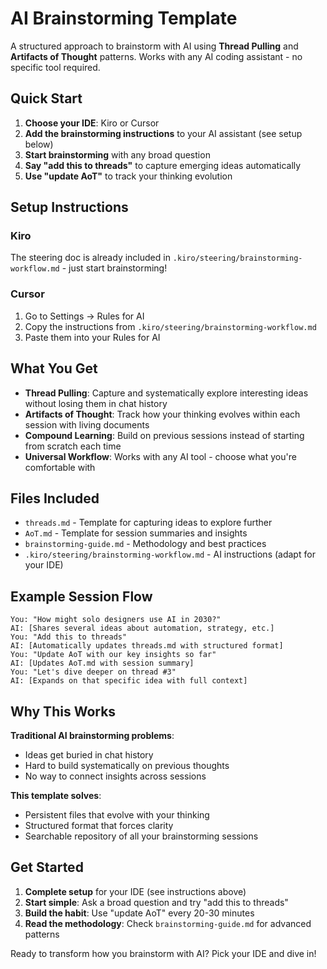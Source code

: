 # AI Brainstorming Template

A structured approach to brainstorm with AI using **Thread Pulling** and **Artifacts of Thought** patterns. Works with any AI coding assistant - no specific tool required.

## Quick Start

1. **Choose your IDE**: Kiro or Cursor
2. **Add the brainstorming instructions** to your AI assistant (see setup below)
3. **Start brainstorming** with any broad question
4. **Say "add this to threads"** to capture emerging ideas automatically
5. **Use "update AoT"** to track your thinking evolution

## Setup Instructions

### Kiro
The steering doc is already included in `.kiro/steering/brainstorming-workflow.md` - just start brainstorming!

### Cursor
1. Go to Settings → Rules for AI
2. Copy the instructions from `.kiro/steering/brainstorming-workflow.md`
3. Paste them into your Rules for AI




## What You Get

- **Thread Pulling**: Capture and systematically explore interesting ideas without losing them in chat history
- **Artifacts of Thought**: Track how your thinking evolves within each session with living documents
- **Compound Learning**: Build on previous sessions instead of starting from scratch each time
- **Universal Workflow**: Works with any AI tool - choose what you're comfortable with

## Files Included

- `threads.md` - Template for capturing ideas to explore further
- `AoT.md` - Template for session summaries and insights
- `brainstorming-guide.md` - Methodology and best practices
- `.kiro/steering/brainstorming-workflow.md` - AI instructions (adapt for your IDE)

## Example Session Flow

```
You: "How might solo designers use AI in 2030?"
AI: [Shares several ideas about automation, strategy, etc.]
You: "Add this to threads" 
AI: [Automatically updates threads.md with structured format]
You: "Update AoT with our key insights so far"
AI: [Updates AoT.md with session summary]
You: "Let's dive deeper on thread #3"
AI: [Expands on that specific idea with full context]
```

## Why This Works

**Traditional AI brainstorming problems**:
- Ideas get buried in chat history
- Hard to build systematically on previous thoughts  
- No way to connect insights across sessions

**This template solves**:
- Persistent files that evolve with your thinking
- Structured format that forces clarity
- Searchable repository of all your brainstorming sessions

## Get Started

1. **Complete setup** for your IDE (see instructions above)
2. **Start simple**: Ask a broad question and try "add this to threads"
3. **Build the habit**: Use "update AoT" every 20-30 minutes
4. **Read the methodology**: Check `brainstorming-guide.md` for advanced patterns

Ready to transform how you brainstorm with AI? Pick your IDE and dive in!